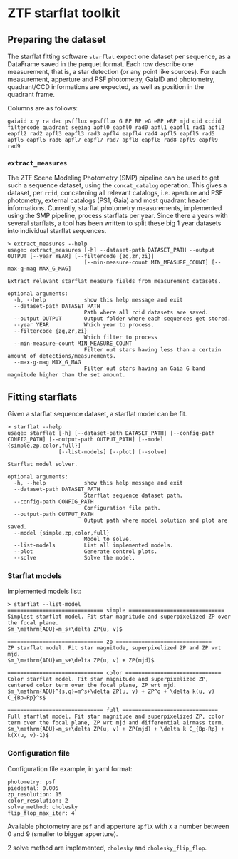 # ZTF starflat toolkit

## Preparing the dataset
The starflat fitting software `starflat` expect one dataset per sequence, as a DataFrame saved in the parquet format. Each row describe one measurement, that is, a star detection (or any point like sources). For each measurement, apperture and PSF photometry, GaiaID and photometry, quadrant/CCD informations are expected, as well as position in the quadrant frame.

Columns are as follows:
```
gaiaid x y ra dec psfflux epsfflux G BP RP eG eBP eRP mjd qid ccdid filtercode quadrant seeing apfl0 eapfl0 rad0 apfl1 eapfl1 rad1 apfl2 eapfl2 rad2 apfl3 eapfl3 rad3 apfl4 eapfl4 rad4 apfl5 eapfl5 rad5 apfl6 eapfl6 rad6 apfl7 eapfl7 rad7 apfl8 eapfl8 rad8 apfl9 eapfl9 rad9
```

### `extract_measures`
The ZTF Scene Modeling Photometry (SMP) pipeline can be used to get such a sequence dataset, using the `concat_catalog` operation. This gives a dataset, per `rcid`, concatening all relevant catalogs, i.e. aperture and PSF photometry, external catalogs (PS1, Gaia) and most quadrant header informations. Currently, starflat photometry measurements, implemented using the SMP pipeline, process starflats per year. Since there a years with several starflats, a tool has been written to split these big 1 year datasets into individual starflat sequences.

```
> extract_measures --help
usage: extract_measures [-h] --dataset-path DATASET_PATH --output OUTPUT [--year YEAR] [--filtercode {zg,zr,zi}]
                        [--min-measure-count MIN_MEASURE_COUNT] [--max-g-mag MAX_G_MAG]

Extract relevant starflat measure fields from measurement datasets.

optional arguments:
  -h, --help            show this help message and exit
  --dataset-path DATASET_PATH
                        Path where all rcid datasets are saved.
  --output OUTPUT       Output folder where each sequences get stored.
  --year YEAR           Which year to process.
  --filtercode {zg,zr,zi}
                        Which filter to process
  --min-measure-count MIN_MEASURE_COUNT
                        Filter out stars having less than a certain amount of detections/measurements.
  --max-g-mag MAX_G_MAG
                        Filter out stars having an Gaia G band magnitude higher than the set amount.
```
## Fitting starflats
Given a starflat sequence dataset, a starflat model can be fit.
```
> starflat --help
usage: starflat [-h] [--dataset-path DATASET_PATH] [--config-path CONFIG_PATH] [--output-path OUTPUT_PATH] [--model {simple,zp,color,full}]
                [--list-models] [--plot] [--solve]

Starflat model solver.

optional arguments:
  -h, --help            show this help message and exit
  --dataset-path DATASET_PATH
                        Starflat sequence dataset path.
  --config-path CONFIG_PATH
                        Configuration file path.
  --output-path OUTPUT_PATH
                        Output path where model solution and plot are saved.
  --model {simple,zp,color,full}
                        Model to solve.
  --list-models         List all implemented models.
  --plot                Generate control plots.
  --solve               Solve the model.
```

### Starflat models
Implemented models list:
```
> starflat --list-model
============================== simple ==============================
Simplest starflat model. Fit star magnitude and superpixelized ZP over the focal plane.
$m_\mathrm{ADU}=m_s+\delta ZP(u, v)$

============================== zp ==============================
ZP starflat model. Fit star magnitude, superpixelized ZP and ZP wrt mjd.
$m_\mathrm{ADU}=m_s+\delta ZP(u, v) + ZP(mjd)$

============================== color ==============================
Color starflat model. Fit star magnitude and superpixelized ZP, centered color term over the focal plane, ZP wrt mjd.
$m_\mathrm{ADU}^{s,q}=m^s+\delta ZP(u, v) + ZP^q + \delta k(u, v) C_{Bp-Rp}^s$

============================== full ==============================
Full starflat model. Fit star magnitude and superpixelized ZP, color term over the focal plane, ZP wrt mjd and differential airmass term.
$m_\mathrm{ADU}=m_s+\delta ZP(u, v) + ZP(mjd) + \delta k C_{Bp-Rp} + k(X(u, v)-1)$
```

### Configuration file
Configuration file example, in yaml format:
```
photometry: psf
piedestal: 0.005
zp_resolution: 15
color_resolution: 2
solve_method: cholesky
flip_flop_max_iter: 4
```

Available photometry are `psf` and apperture `apflX` with `X` a number between 0 and 9 (smaller to bigger apperture).

2 solve method are implemented, `cholesky` and `cholesky_flip_flop`.
